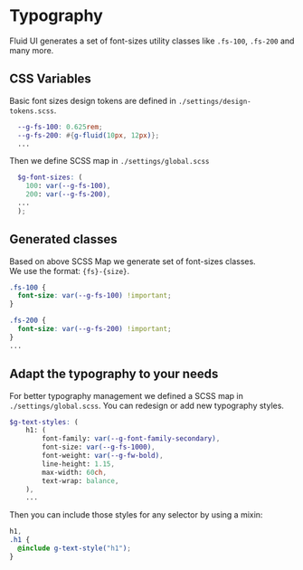 # Typography

Fluid UI generates a set of font-sizes utility classes like `.fs-100`, `.fs-200` and many more.

## CSS Variables

Basic font sizes design tokens are defined in <code>./settings/design-tokens.scss</code>.

```SCSS
  --g-fs-100: 0.625rem;
  --g-fs-200: #{g-fluid(10px, 12px)};
  ...
```

Then we define SCSS map in <code>./settings/global.scss </code>

```SCSS
  $g-font-sizes: (
    100: var(--g-fs-100),
    200: var(--g-fs-200),
  ...
  );
```

## Generated classes

Based on above SCSS Map we generate set of font-sizes classes.<br/>
We use the format: <code>{fs}-{size}</code>.

```CSS
.fs-100 {
  font-size: var(--g-fs-100) !important;
}

.fs-200 {
  font-size: var(--g-fs-200) !important;
}
...
```

## Adapt the typography to your needs

For better typography management we defined a SCSS map in <code>./settings/global.scss</code>.
You can redesign or add new typography styles.

```SCSS
$g-text-styles: (
    h1: (
        font-family: var(--g-font-family-secondary),
        font-size: var(--g-fs-1000),
        font-weight: var(--g-fw-bold),
        line-height: 1.15,
        max-width: 60ch,
        text-wrap: balance,
    ),
    ...
```

Then you can include those styles for any selector by using a mixin:

```SCSS
h1,
.h1 {
  @include g-text-style("h1");
}
```
